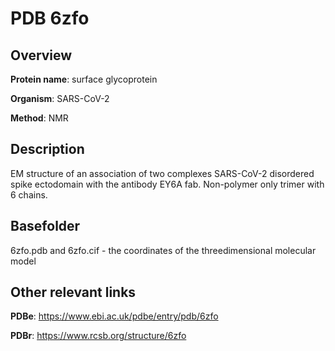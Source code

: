 # PDB 6zfo

## Overview

**Protein name**: surface glycoprotein

**Organism**: SARS-CoV-2

**Method**: NMR

## Description

EM structure of an association of two complexes SARS-CoV-2 disordered spike ectodomain with the antibody EY6A fab. Non-polymer only trimer with 6 chains. 

## Basefolder

6zfo.pdb and 6zfo.cif - the coordinates of the threedimensional molecular model



## Other relevant links 
**PDBe**:  https://www.ebi.ac.uk/pdbe/entry/pdb/6zfo
 
**PDBr**: https://www.rcsb.org/structure/6zfo 
